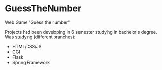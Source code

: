 # GuessTheNumber
Web Game "Guess the number"

Projects had been developing in 6 semester studying in bachelor's degree.
Was studying (different branches):
  * HTML/CSS/JS
  * CGI
  * Flask
  * Spring Framework
